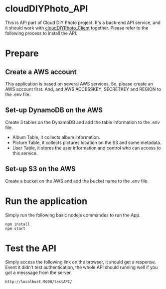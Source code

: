 # cloudDIYPhoto_API
This is API part of Cloud DIY Photo project. It's a back-end API service, and it should work with [cloudDIYPhoto_Client](https://github.com/AaronKim-CN/cloudDIYPhoto_Client) together. Please refer to the following process to install the API.

# Prepare

## Create a AWS account
This application is based on several AWS services. So, please create an AWS account first. And, and AWS ACCESSKEY, SECRETKEY and REGION to the .env file.

## Set-up DynamoDB on the AWS
Create 3 tables on the DynamoDB and add the table information to the .env file.
- Album Table, it collects album information.
- Picture Table, it collects pictures location on the S3 and some metadata.
- User Table, it stores the user information and control who can access to this service.

## Set-up S3 on the AWS
Create a bucket on the AWS and add the bucket name to the .env file.

# Run the application
Simply run the following basic nodejs commandes to run the App. 
```
npm install
npm start
```

# Test the API
Simply access the following link on the browser, it should get a response. Event it didn't test authentication, the whole API should running well if you got a messsage from the server.
```
http://localhost:9000/testAPI/
```
